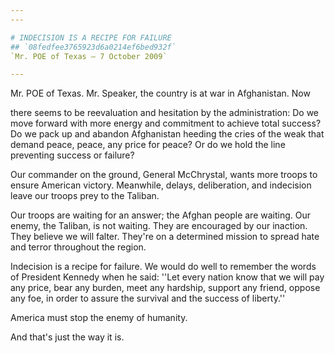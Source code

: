 ```yaml
---
---

# INDECISION IS A RECIPE FOR FAILURE
## `08fedfee3765923d6a0214ef6bed932f`
`Mr. POE of Texas — 7 October 2009`

---
```



Mr. POE of Texas. Mr. Speaker, the country is at war in Afghanistan. 
Now


there seems to be reevaluation and hesitation by the administration: Do 
we move forward with more energy and commitment to achieve total 
success? Do we pack up and abandon Afghanistan heeding the cries of the 
weak that demand peace, peace, any price for peace? Or do we hold the 
line preventing success or failure?

Our commander on the ground, General McChrystal, wants more troops to 
ensure American victory. Meanwhile, delays, deliberation, and 
indecision leave our troops prey to the Taliban.

Our troops are waiting for an answer; the Afghan people are waiting. 
Our enemy, the Taliban, is not waiting. They are encouraged by our 
inaction. They believe we will falter. They're on a determined mission 
to spread hate and terror throughout the region.

Indecision is a recipe for failure. We would do well to remember the 
words of President Kennedy when he said: ''Let every nation know that 
we will pay any price, bear any burden, meet any hardship, support any 
friend, oppose any foe, in order to assure the survival and the success 
of liberty.''

America must stop the enemy of humanity.

And that's just the way it is.
